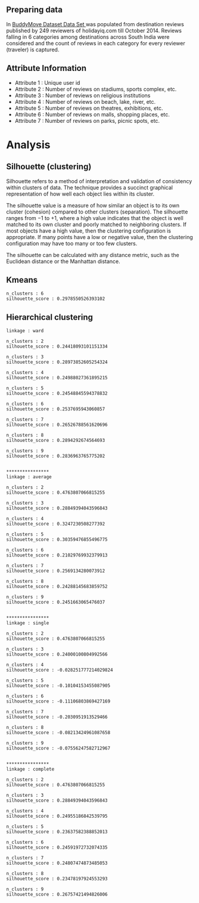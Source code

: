 ## Preparing data

In [BuddyMove Dataset Data Set ](https://archive.ics.uci.edu/ml/datasets/BuddyMove+Data+Set) was populated from 
destination reviews published by 249 reviewers of holidayiq.com till October 2014. Reviews falling in 6 categories
 among destinations across South India were considered and the count of reviews in each category for every reviewer
  (traveler) is captured.


## Attribute Information
* Attribute 1 : Unique user id 
* Attribute 2 : Number of reviews on stadiums, sports complex, etc. 
* Attribute 3 : Number of reviews on religious institutions 
* Attribute 4 : Number of reviews on beach, lake, river, etc. 
* Attribute 5 : Number of reviews on theatres, exhibitions, etc. 
* Attribute 6 : Number of reviews on malls, shopping places, etc. 
* Attribute 7 : Number of reviews on parks, picnic spots, etc.

# Analysis

## Silhouette (clustering)
Silhouette refers to a method of interpretation and validation of consistency within clusters of data.
 The technique provides a succinct graphical representation of how well each object lies within its cluster.

The silhouette value is a measure of how similar an object is to its own cluster (cohesion) compared to other clusters (separation).
 The silhouette ranges from −1 to +1, where a high value indicates that the
 object is well matched to its own cluster and poorly matched to neighboring clusters. If most objects have a high value,
  then the clustering configuration is appropriate. If many points have a low or negative value, then the clustering configuration may have too many or too few clusters.

The silhouette can be calculated with any distance metric, such as the Euclidean distance or the Manhattan distance.

## Kmeans
        
    n_clusters : 6
    silhouette_score : 0.2978550526393102




## Hierarchical clustering 
    linkage : ward
    
    n_clusters : 2
    silhouette_score : 0.24418093101151334
    
    n_clusters : 3
    silhouette_score : 0.28973852605254324
    
    n_clusters : 4
    silhouette_score : 0.24988027361895215
    
    n_clusters : 5
    silhouette_score : 0.24548845594378832
    
    n_clusters : 6
    silhouette_score : 0.2537695943060857
    
    n_clusters : 7
    silhouette_score : 0.26526788561620696
    
    n_clusters : 8
    silhouette_score : 0.2894292674564693
    
    n_clusters : 9
    silhouette_score : 0.2836963765775202
    
    
    ****************
    linkage : average
    
    n_clusters : 2
    silhouette_score : 0.4763807066815255
    
    n_clusters : 3
    silhouette_score : 0.28849394043596843
    
    n_clusters : 4
    silhouette_score : 0.3247230508277392
    
    n_clusters : 5
    silhouette_score : 0.30359476855496775
    
    n_clusters : 6
    silhouette_score : 0.21029769932379913
    
    n_clusters : 7
    silhouette_score : 0.2569134280073912
    
    n_clusters : 8
    silhouette_score : 0.24288145683859752
    
    n_clusters : 9
    silhouette_score : 0.2451663065476037
    
    
    ****************
    linkage : single
    
    n_clusters : 2
    silhouette_score : 0.4763807066815255
    
    n_clusters : 3
    silhouette_score : 0.24000100804992566
    
    n_clusters : 4
    silhouette_score : -0.028251777214029824
    
    n_clusters : 5
    silhouette_score : -0.10104153455087905
    
    n_clusters : 6
    silhouette_score : -0.11106803869427169
    
    n_clusters : 7
    silhouette_score : -0.2030951913529466
    
    n_clusters : 8
    silhouette_score : -0.08213424961087658
    
    n_clusters : 9
    silhouette_score : -0.07556247582712967
    
    
    ****************
    linkage : complete
    
    n_clusters : 2
    silhouette_score : 0.4763807066815255
    
    n_clusters : 3
    silhouette_score : 0.28849394043596843
    
    n_clusters : 4
    silhouette_score : 0.24955186842539795
    
    n_clusters : 5
    silhouette_score : 0.23637582388852013
    
    n_clusters : 6
    silhouette_score : 0.24591972732074335
    
    n_clusters : 7
    silhouette_score : 0.24807474873485053
    
    n_clusters : 8
    silhouette_score : 0.23478197924553293
    
    n_clusters : 9
    silhouette_score : 0.26757421494826006







